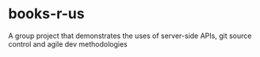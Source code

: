 # books-r-us
A group project that demonstrates the uses of server-side APIs, git source control and agile dev methodologies
